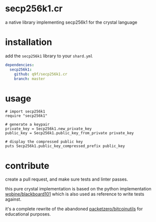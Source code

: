 # secp256k1.cr

a native library implementing secp256k1 for the crystal language

# installation

add the `secp256k1` library to your `shard.yml`

```yaml
dependencies:
  secp256k1:
    github: q9f/secp256k1.cr
    branch: master
```

# usage

```crystal
# import secp256k1
require "secp256k1"

# generate a keypair
private_key = Secp256k1.new_private_key
public_key = Secp256k1.public_key_from_private private_key

# display the compressed public key
puts Secp256k1.public_key_compressed_prefix public_key
```

# contribute

create a pull request, and make sure tests and linter passes.

this pure crystal implementation is based on the python implementation [wobine/blackboard101](https://github.com/wobine/blackboard101) which is also used as reference to write tests against.

it's a complete rewrite of the abandoned [packetzero/bitcoinutils](https://github.com/packetzero/bitcoinutils) for educational purposes.

